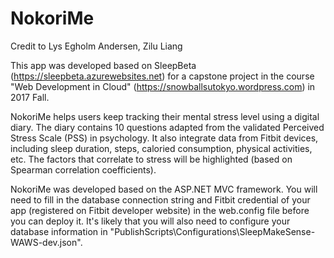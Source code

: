 # NokoriMe
Credit to Lys Egholm Andersen, Zilu Liang

This app was developed based on SleepBeta (https://sleepbeta.azurewebsites.net) for a capstone project in the course "Web Development in Cloud" (https://snowballsutokyo.wordpress.com) in 2017 Fall.

NokoriMe helps users keep tracking their mental stress level using a digital diary. The diary contains 10 questions adapted from the validated Perceived Stress Scale (PSS) in psychology. It also integrate data from Fitbit devices, including sleep duration, steps, caloried consumption, physical activities, etc. The factors that correlate to stress will be highlighted (based on Spearman correlation coefficients). 

NokoriMe was developed based on the ASP.NET MVC framework. You will need to fill in the database connection string and Fitbit credential of your app (registered on Fitbit developer website) in the web.config file before you can deploy it. It's likely that you will also need to configure your database information in "PublishScripts\Configurations\SleepMakeSense-WAWS-dev.json".
